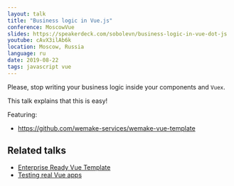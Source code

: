 ```yaml
---
layout: talk
title: "Business logic in Vue.js"
conference: MoscowVue
slides: https://speakerdeck.com/sobolevn/business-logic-in-vue-dot-js
youtube: cAvX3ilAb6k
location: Moscow, Russia
language: ru
date: 2019-08-22
tags: javascript vue
---
```


Please, stop writing your business logic inside your components and `Vuex`.

This talk explains that this is easy!

Featuring:
- <https://github.com/wemake-services/wemake-vue-template>

## Related talks

- [Enterprise Ready Vue Template](https://sobolevn.me/talks/moscowjs-2018)
- [Testing real Vue apps](https://sobolevn.me/talks/krasnodar-dev-days-2018)
